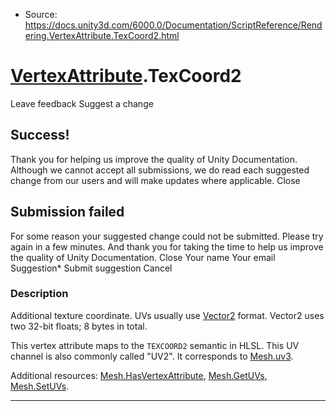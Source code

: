 * Source: https://docs.unity3d.com/6000.0/Documentation/ScriptReference/Rendering.VertexAttribute.TexCoord2.html

#  [VertexAttribute](https://docs.unity3d.com/6000.0/Documentation/ScriptReference/Rendering.VertexAttribute.html).TexCoord2
Leave feedback
Suggest a change
## Success!
Thank you for helping us improve the quality of Unity Documentation. Although we cannot accept all submissions, we do read each suggested change from our users and will make updates where applicable.
Close
## Submission failed
For some reason your suggested change could not be submitted. Please <a>try again</a> in a few minutes. And thank you for taking the time to help us improve the quality of Unity Documentation.
Close
Your name Your email Suggestion* Submit suggestion
Cancel
### Description
Additional texture coordinate.
UVs usually use [Vector2](https://docs.unity3d.com/6000.0/Documentation/ScriptReference/Vector2.html) format. Vector2 uses two 32-bit floats; 8 bytes in total.  
  
This vertex attribute maps to the `TEXCOORD2` semantic in HLSL. This UV channel is also commonly called "UV2". It corresponds to [Mesh.uv3](https://docs.unity3d.com/6000.0/Documentation/ScriptReference/Mesh-uv3.html).  
  
Additional resources: [Mesh.HasVertexAttribute](https://docs.unity3d.com/6000.0/Documentation/ScriptReference/Mesh.HasVertexAttribute.html), [Mesh.GetUVs](https://docs.unity3d.com/6000.0/Documentation/ScriptReference/Mesh.GetUVs.html), [Mesh.SetUVs](https://docs.unity3d.com/6000.0/Documentation/ScriptReference/Mesh.SetUVs.html).
* * *
